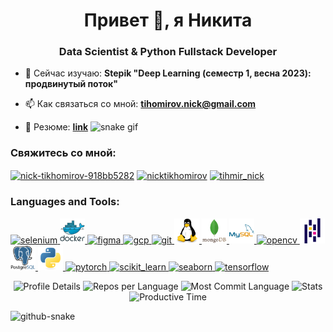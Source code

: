 <h1 align="center">Привет 👋, я Никита</h1>
<h3 align="center">Data Scientist & Python Fullstack Developer</h3>

- 🌱 Сейчас изучаю: **Stepik "Deep Learning (семестр 1, весна 2023): продвинутый поток"**

- 📫 Как связаться со мной: **tihomirov.nick@gmail.com**

- 📄 Резюме: [**link**]([https://www.notion.so/fecfc06e398f4d21968460ee2084488a?pvs=4](https://spb.hh.ru/resume/33525c49ff056e1ac00039ed1f354e48466e6b))
![snake gif](https://github.com/tihomirov-nick/tihomirov-nick/blob/output/github-contribution-grid-snake.gif)

<h3 align="left">Свяжитесь со мной:</h3>
<p align="left">
<a href="https://linkedin.com/in/nick-tikhomirov-918bb5282" target="blank"><img align="center" src="https://raw.githubusercontent.com/rahuldkjain/github-profile-readme-generator/master/src/images/icons/Social/linked-in-alt.svg" alt="nick-tikhomirov-918bb5282" height="30" width="40" /></a>
<a href="https://kaggle.com/nicktikhomirov" target="blank"><img align="center" src="https://raw.githubusercontent.com/rahuldkjain/github-profile-readme-generator/master/src/images/icons/Social/kaggle.svg" alt="nicktikhomirov" height="30" width="40" /></a>
<a href="https://instagram.com/tihmir_nick" target="blank"><img align="center" src="https://raw.githubusercontent.com/rahuldkjain/github-profile-readme-generator/master/src/images/icons/Social/instagram.svg" alt="tihmir_nick" height="30" width="40" /></a>
</p>

<h3 align="left">Languages and Tools:</h3>
<p align="left"> <a href="https://www.selenium.dev" target="_blank" rel="noreferrer"> <img src="https://raw.githubusercontent.com/detain/svg-logos/780f25886640cef088af994181646db2f6b1a3f8/svg/selenium-logo.svg" alt="selenium" width="40" height="40"/> </a> <a href="https://www.docker.com/" target="_blank" rel="noreferrer"> <img src="https://raw.githubusercontent.com/devicons/devicon/master/icons/docker/docker-original-wordmark.svg" alt="docker" width="40" height="40"/> </a> <a href="https://www.figma.com/" target="_blank" rel="noreferrer"> <img src="https://www.vectorlogo.zone/logos/figma/figma-icon.svg" alt="figma" width="40" height="40"/> </a> <a href="https://cloud.google.com" target="_blank" rel="noreferrer"> <img src="https://www.vectorlogo.zone/logos/google_cloud/google_cloud-icon.svg" alt="gcp" width="40" height="40"/> </a> <a href="https://git-scm.com/" target="_blank" rel="noreferrer"> <img src="https://www.vectorlogo.zone/logos/git-scm/git-scm-icon.svg" alt="git" width="40" height="40"/> </a> <a href="https://www.linux.org/" target="_blank" rel="noreferrer"> <img src="https://raw.githubusercontent.com/devicons/devicon/master/icons/linux/linux-original.svg" alt="linux" width="40" height="40"/> </a> <a href="https://www.mongodb.com/" target="_blank" rel="noreferrer"> <img src="https://raw.githubusercontent.com/devicons/devicon/master/icons/mongodb/mongodb-original-wordmark.svg" alt="mongodb" width="40" height="40"/> </a> <a href="https://www.mysql.com/" target="_blank" rel="noreferrer"> <img src="https://raw.githubusercontent.com/devicons/devicon/master/icons/mysql/mysql-original-wordmark.svg" alt="mysql" width="40" height="40"/> </a> <a href="https://opencv.org/" target="_blank" rel="noreferrer"> <img src="https://www.vectorlogo.zone/logos/opencv/opencv-icon.svg" alt="opencv" width="40" height="40"/> </a> <a href="https://pandas.pydata.org/" target="_blank" rel="noreferrer"> <img src="https://raw.githubusercontent.com/devicons/devicon/2ae2a900d2f041da66e950e4d48052658d850630/icons/pandas/pandas-original.svg" alt="pandas" width="40" height="40"/> </a> <a href="https://www.postgresql.org" target="_blank" rel="noreferrer"> <img src="https://raw.githubusercontent.com/devicons/devicon/master/icons/postgresql/postgresql-original-wordmark.svg" alt="postgresql" width="40" height="40"/> </a> <a href="https://www.python.org" target="_blank" rel="noreferrer"> <img src="https://raw.githubusercontent.com/devicons/devicon/master/icons/python/python-original.svg" alt="python" width="40" height="40"/> </a> <a href="https://pytorch.org/" target="_blank" rel="noreferrer"> <img src="https://www.vectorlogo.zone/logos/pytorch/pytorch-icon.svg" alt="pytorch" width="40" height="40"/> </a> <a href="https://scikit-learn.org/" target="_blank" rel="noreferrer"> <img src="https://upload.wikimedia.org/wikipedia/commons/0/05/Scikit_learn_logo_small.svg" alt="scikit_learn" width="40" height="40"/> </a> <a href="https://seaborn.pydata.org/" target="_blank" rel="noreferrer"> <img src="https://seaborn.pydata.org/_images/logo-mark-lightbg.svg" alt="seaborn" width="40" height="40"/> </a> <a href="https://www.tensorflow.org" target="_blank" rel="noreferrer"> <img src="https://www.vectorlogo.zone/logos/tensorflow/tensorflow-icon.svg" alt="tensorflow" width="40" height="40"/> </a> </p>


<p align="center">
  <img src="http://github-profile-summary-cards.vercel.app/api/cards/profile-details?username=tihomirov-nick&theme=tokyonight" alt="Profile Details">
  <img src="http://github-profile-summary-cards.vercel.app/api/cards/repos-per-language?username=tihomirov-nick&theme=tokyonight" alt="Repos per Language">
  <img src="http://github-profile-summary-cards.vercel.app/api/cards/most-commit-language?username=tihomirov-nick&theme=tokyonight" alt="Most Commit Language">
  <img src="http://github-profile-summary-cards.vercel.app/api/cards/stats?username=tihomirov-nick&theme=tokyonight" alt="Stats">
  <img src="http://github-profile-summary-cards.vercel.app/api/cards/productive-time?username=tihomirov-nick&theme=tokyonight&utcOffset=3" alt="Productive Time">
</p>


<picture>
  <source media="(prefers-color-scheme: dark)" srcset="github-user-contribution.sv" />
  <img alt="github-snake" src="github-snake.svg" />
</picture>
